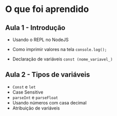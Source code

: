 # O que foi aprendido

## Aula 1 - Introdução 

* Usando o REPL no NodeJS

* Como imprimir valores na tela `console.log();`

* Declaração de variáveis `const (nome_variavel_)`

## Aula 2 - Tipos de variáveis 

* `Const` e `let`
* Case Sensitive
* `parseInt` e `parseFloat`
* Usando números com casa decimal
* Atribuição de variáveis